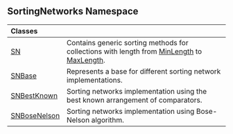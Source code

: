 ## SortingNetworks Namespace

| Classes | |
| :--- | :--- |
| [SN](SortingNetworks.SN.md 'SortingNetworks.SN') | Contains generic sorting methods for collections with length from [MinLength](SortingNetworks.SN.MinLength.md 'SortingNetworks.SN.MinLength') to [MaxLength](SortingNetworks.SN.MaxLength.md 'SortingNetworks.SN.MaxLength'). |
| [SNBase](SortingNetworks.SNBase.md 'SortingNetworks.SNBase') | Represents a base for different sorting network implementations. |
| [SNBestKnown](SortingNetworks.SNBestKnown.md 'SortingNetworks.SNBestKnown') | Sorting networks implementation using the best known arrangement of comparators. |
| [SNBoseNelson](SortingNetworks.SNBoseNelson.md 'SortingNetworks.SNBoseNelson') | Sorting networks implementation using Bose-Nelson algorithm. |
